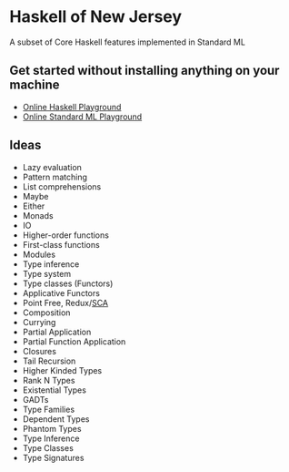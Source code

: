 # Haskell of New Jersey

A subset of Core Haskell features implemented in Standard ML

## Get started without installing anything on your machine

- [Online Haskell Playground](https://play.haskell.org/)
- [Online Standard ML Playground](https://sosml.org/editor)

## Ideas

- Lazy evaluation
- Pattern matching
- List comprehensions
- Maybe
- Either
- Monads
- IO
- Higher-order functions
- First-class functions
- Modules
- Type inference
- Type system
- Type classes (Functors)
- Applicative Functors
- Point Free, Redux/[SCA](https://danielfalbo.notion.site/2372988c9f944e6dba2fbe5518335395)
- Composition
- Currying
- Partial Application
- Partial Function Application
- Closures
- Tail Recursion
- Higher Kinded Types
- Rank N Types
- Existential Types
- GADTs
- Type Families
- Dependent Types
- Phantom Types
- Type Inference
- Type Classes
- Type Signatures
